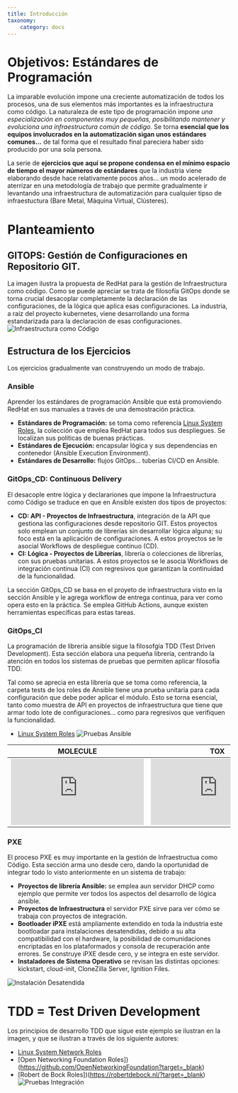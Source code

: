 ```yaml
---
title: Introducción
taxonomy:
    category: docs
---
```


# Objetivos: Estándares de Programación

La imparable evolución impone una creciente automatización de todos los procesos, una de sus elementos más importantes es la infraestructura como código. La naturaleza de este tipo de programación impone *una especialización en componentes muy pequeñas, posibilitando mantener y evoluciona una infraestructura común de código.* Se torna **esencial que los equipos involucrados en la automatización sigan unos estándares comunes...** de tal forma que el resultado final pareciera haber sido producido por una sola persona.

La serie de **ejercicios que aquí se propone condensa en el mínimo espacio de tiempo el mayor números de estándares** que la industria viene elaborando desde hace relativamente pocos años... un modo acelerado de aterrizar en una metodología de trabajo que permite gradualmente ir levantando una infraestructura de automatización para cualquier tipso de infraestuctura (Bare Metal, Máquina Virtual, Clústeres).

# Planteamiento
## GITOPS: Gestión de Configuraciones en Repositorio GIT.
La imagen ilustra la propuesta de RedHat para la gestión de Infraestructura como código. Como se puede apreciar se trata de  filosofía GitOps donde se torna crucial desacoplar completamente la declaración de las configuraciones, de la lógica que aplica esas configuraciones. La industria, a raíz del proyecto kubernetes, viene desarrollando una forma estandarizada para la declaración de esas configuraciones.
![Infraestructura como Código](image://auto/ansible_ocp.jpg)

## Estructura de los Ejercicios
Los ejercicios gradualmente van construyendo un modo de trabajo.

### Ansible
Aprender los estándares de programación Ansible que está promoviendo RedHat en sus manuales a través de una demostración práctica.
- **Estándares de Programación:** se toma como referencia [Linux System Roles](https://linux-system-roles.github.io/?target=_blank), la colección que emplea RedHat para todos sus despliegues. Se localizan sus políticas de buenas prácticas.
- **Estándares de Ejecución:** encapsular lógica y sus dependencias en contenedor (Ansible Execution Environment).
- **Estándares de Desarrollo:** flujos GitOps... tuberías CI/CD en Ansible.

### GitOps_CD: Continuous Delivery
El desacople entre lógica y declarariones que impone la Infraestructura como Código se traduce en que en Ansible existen dos tipos de proyectos: 

+ **CD: API - Proyectos de Infraestructura**, integración de la API que gestiona las configuraciones desde repositorio GIT. Estos proyectos solo emplean un conjunto de librerías sin desarrollar lógica alguna; su foco está en la aplicación de configuraciones. A estos proyectos se le asocial Workflows de despliegue continuo (CD).
+ **CI: Lógica - Proyectos de Librerías**, librería o colecciones de librerías, con sus pruebas unitarias. A estos proyectos se le asocia Workflows de integración continua (CI) con regresivos que garantizan la continuidad de la funcionalidad.

La sección GitOps_CD se basa en el proyeto de infraestructura visto en la sección Ansible y le agrega workflow de entrega continua, para ver como opera esto en la práctica. Se emplea GitHub Actions, aunque existen herramientas específicas para estas tareas.

### GitOps_CI
La programación de librería ansible sigue la filosofgía TDD (Test Driven Development). Esta sección elabora una pequeña librería, centrando la atención en todos los sistemas de pruebas que permiten aplicar filosofía TDD. 

Tal como se aprecia en esta librería que se toma como referencia, la carpeta tests de los roles de Ansible tiene una prueba unitaria para cada configuración que debe poder aplicar el módulo. Esto se torna esencial, tanto como muestra de API en proyectos de infraestructura que tiene que armar todo lote de configuraciones... como para regresivos que verifiquen la funcionalidad. 
+ [Linux System Roles](https://github.com/linux-system-roles/network?target=_blank)
![Pruebas Ansible](image://auto/molecule.jpg)

**MOLECULE**                        | **TOX** 
------------------------------------|---------------------------------------
<div class="grav-youtube"><iframe src="https://www.youtube.com/embed/hglpWHMyFHA?si=xp7mS_ZOYxIyDror" frameborder="0" allowfullscreen=""></iframe></div> | <div class="grav-youtube"><iframe src="https://www.youtube.com/embed/XUMqKoQEls8?si=WeYPN-9cJ9XxcPcS" frameborder="0" allowfullscreen=""></iframe></div> 

### PXE
El proceso PXE es muy importante en la gestión de Infraestructua como Código. Esta sección arma uno desde cero, dando la oportunidad de integrar todo lo visto anteriormente en un sistema de trabajo:
- **Proyectos de librería Ansible:** se emplea aun servidor DHCP como ejemplo que permite ver todos los aspectos del desarrollo de lógica ansible.
- **Proyectos de Infraestructura** el servidor PXE sirve para ver cómo se trabaja con proyectos de integración. 
- **Bootloader iPXE** está ampliamente extendido en toda la industria este bootloadar para instalaciones desatendidas, debido a su alta compatibilidad con el hardware, la posibilidad de comunidaciones encriptadas en los plataformados y consola de recuperación ante errores. Se construye iPXE desde cero, y se integra en este servidor.
- **Instaladores de Sistema Operativo** se revisan las distintas opciones: kickstart, cloud-init, CloneZilla Server, Ignition Files.

![Instalación Desatendida](image://intro/pxe.jpg)  
 
# TDD = Test Driven Development 
Los principios de desarrollo TDD que sigue este ejemplo se ilustran en la imagen, y que se ilustran a través de los siguiente autores:
+ [Linux System Network Roles](https://github.com/linux-system-roles/?target=_blank)
+ [Open Networking Foundation Roles])(https://github.com/OpenNetworkingFoundation?target=_blank)
+ [Robert de Bock Roles])(https://robertdebock.nl/?target=_blank)
![Pruebas Integración](image://auto/tdd.png)